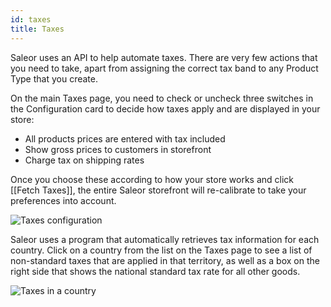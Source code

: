 ```yaml
---
id: taxes
title: Taxes
---
```


Saleor uses an API to help automate taxes. There are very few actions that you need to take, apart from assigning the correct tax band to any Product Type that you create. 

On the main Taxes page, you need to check or uncheck three switches in the Configuration card to decide how taxes apply and are displayed in your store:

- All products prices are entered with tax included
- Show gross prices to customers in storefront
- Charge tax on shipping rates

Once you choose these according to how your store works and click [[Fetch&nbsp;Taxes]], the entire Saleor storefront will re-calibrate to take your preferences into account.

![Taxes configuration](/assets/dashboard-config/10.png)

Saleor uses a program that automatically retrieves tax information for each country. Click on a country from the list on the Taxes page to see a list of non-standard taxes that are applied in that territory, as well as a box on the right side that shows the national standard tax rate for all other goods.

![Taxes in a country](/assets/dashboard-config/11.png)
